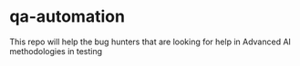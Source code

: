 # qa-automation
This repo will help the bug hunters that are looking for help in Advanced AI methodologies in testing


